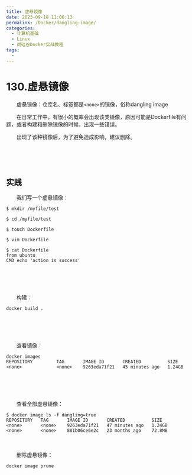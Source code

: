 ```yaml
---
title: 虚悬镜像
date: 2023-09-18 11:06:13
permalink: /Docker/dangling-image/
categories:
  - 计算机基础
  - Linux
  - 尚硅谷Docker实战教程
tags:
  - 
---
```

# 130.虚悬镜像

　　虚悬镜像：仓库名、标签都是`<none>`​的镜像，俗称dangling image

　　在日常工作中，有很小的概率会出现该类镜像，原因可能是Dockerfile有问题，或者构建和删除镜像的时候，出现一些错误。

　　出现了该种镜像后，为了避免造成影响，建议删除。

　　‍

　　‍

## 实践

　　我们写一个虚悬镜像：

```shell
$ mkdir /myfile/test

$ cd /myfile/test

$ touch Dockerfile

$ vim Dockerfile

$ cat Dockerfile 
from ubuntu
CMD echo 'action is success'
```

　　‍

　　‍

　　构建：

```shell
docker build .
```

　　‍

　　‍

　　查看镜像：

```shell
docker images
REPOSITORY         TAG       IMAGE ID       CREATED          SIZE
<none>             <none>    9263eda71f21   45 minutes ago   1.24GB
```

　　‍

　　‍

　　查看全部虚悬镜像：

```shell
$ docker image ls -f dangling=true
REPOSITORY   TAG       IMAGE ID       CREATED          SIZE
<none>       <none>    9263eda71f21   47 minutes ago   1.24GB
<none>       <none>    881b06ce6e2c   23 months ago    72.8MB
```

　　‍

　　删除虚悬镜像：

```shell
docker image prune
```

　　‍
